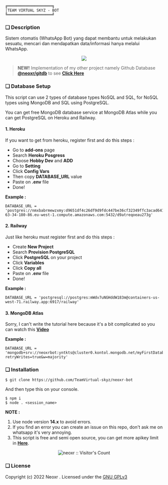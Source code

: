 ### 
    ╔════════════════════╗
    │TEAM VIRTUAL SKYZ - BOT 
    ╚════════════════════╝

### ❏ Description 

Sistem otomatis (WhatsApp Bot) yang dapat membantu untuk melakukan sesuatu, mencari dan mendapatkan data/informasi hanya melalui WhatsApp.
<p align="center">
<img width="" src="https://img.shields.io/github/repo-size/neoxr/neoxr-bot?color=green&label=Repo%20Size&style=for-the-badge&logo=appveyor">
</p>

> **NEW!** Implementation of my other project namely Github Database **[@neoxr/gitdb](https://github.com/neoxr/gitdb)** to see **[Click Here](https://github.com/neoxr/neoxr-bot/tree/gitdb)**

### ❏ Database Setup

This script can use 2 types of database types NoSQL and SQL, for NoSQL types using MongoDB and SQL using PostgreSQL. 

You can get free MongoDB database service at MongoDB Atlas while you can get PostgreSQL on Heroku and Railway.

#### 1. Heroku

If you want to get from heroku, register first and do this steps :

- Go to **add-ons** page
- Search **Heroku Posgress**
- Choose **Hobby Dev** and **ADD**
- Go to **Setting**
- Click **Config Vars**
- Then copy **DATABASE_URL** value
- Paste on **.env** file
- Done!

**Example :**
```.env
DATABASE_URL = 'postgres://nmxbabrmewzxmy:d9651df4c26df9d9fdc447be36cf32349ffc3acad641dd3fb72b2bd682ace017@ec2-63-34-180-86.eu-west-1.compute.amazonaws.com:5432/d9atreqoeau273g'
```

#### 2. Railway

Just like heroku must register first and do this steps :

- Create **New Project**
- Search **Provision PostgreSQL**
- Click **PostgreSQL** on your project
- Click **Variables**
- Click **Copy all**
- Paste on **.env** file
- Done!

**Example :**
```.env
DATABASE_URL = 'postgresql://postgres:mWdv7uNGHddW183m@containers-us-west-71.railway.app:6917/railway'
```

#### 3. MongoDB Atlas

Sorry, I can't write the tutorial here because it's a bit complicated so you can watch this **[Video](https://m.youtube.com/watch?v=4-fRVd1yzr0)**

**Example :**
```.env
DATABASE_URL = 'mongodb+srv://neoxrbot:yntkts@cluster0.kontol.mongodb.net/myFirstDatabase?retryWrites=true&w=majority'
```

### ❏ Installation

```
$ git clone https://github.com/TeamVirtual-skyz/neoxr-bot
```

And then type this on your console.
```
$ npm i
$ node . <session_name>
```

**NOTE :** 

1. Use node version **14.x** to avoid errors.
2. If you find an error you can create an issue on this repo, don't ask me on whatsapp it's very annoying.
3. This script is free and semi open source, you can get more apikey limit in **[Here](https://api.neoxr.my.id)**.

<p align="center"><img src="https://profile-counter.glitch.me/{neoxr}/count.svg" alt="neoxr :: Visitor's Count" /></p>

### ❏ License
Copyright (c) 2022 Neoxr . Licensed under the [GNU GPLv3](https://github.com/neoxr/neoxr-bot/blob/master/LICENSE)
